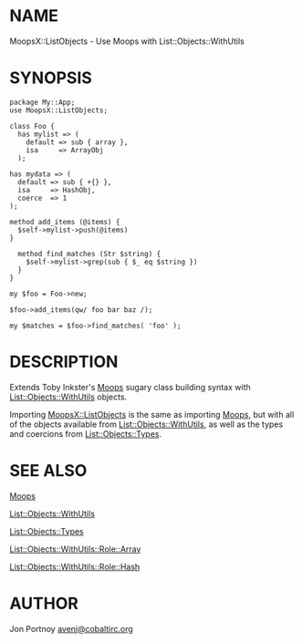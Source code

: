 # NAME

MoopsX::ListObjects - Use Moops with List::Objects::WithUtils

# SYNOPSIS

    package My::App;
    use MoopsX::ListObjects;

    class Foo {
      has mylist => ( 
        default => sub { array }, 
        isa     => ArrayObj
      );

    has mydata => ( 
      default => sub { +{} },
      isa     => HashObj,
      coerce  => 1
    );

    method add_items (@items) {
      $self->mylist->push(@items)
    }

      method find_matches (Str $string) {
        $self->mylist->grep(sub { $_ eq $string })
      }
    }

    my $foo = Foo->new;

    $foo->add_items(qw/ foo bar baz /);

    my $matches = $foo->find_matches( 'foo' );

# DESCRIPTION

Extends Toby Inkster's [Moops](http://search.cpan.org/perldoc?Moops) sugary class building syntax with
[List::Objects::WithUtils](http://search.cpan.org/perldoc?List::Objects::WithUtils) objects.

Importing [MoopsX::ListObjects](http://search.cpan.org/perldoc?MoopsX::ListObjects) is the same as importing [Moops](http://search.cpan.org/perldoc?Moops), but with
all of the objects available from [List::Objects::WithUtils](http://search.cpan.org/perldoc?List::Objects::WithUtils), as well as the
types and coercions from [List::Objects::Types](http://search.cpan.org/perldoc?List::Objects::Types).

# SEE ALSO

[Moops](http://search.cpan.org/perldoc?Moops)

[List::Objects::WithUtils](http://search.cpan.org/perldoc?List::Objects::WithUtils)

[List::Objects::Types](http://search.cpan.org/perldoc?List::Objects::Types)

[List::Objects::WithUtils::Role::Array](http://search.cpan.org/perldoc?List::Objects::WithUtils::Role::Array)

[List::Objects::WithUtils::Role::Hash](http://search.cpan.org/perldoc?List::Objects::WithUtils::Role::Hash)

# AUTHOR

Jon Portnoy <avenj@cobaltirc.org>
